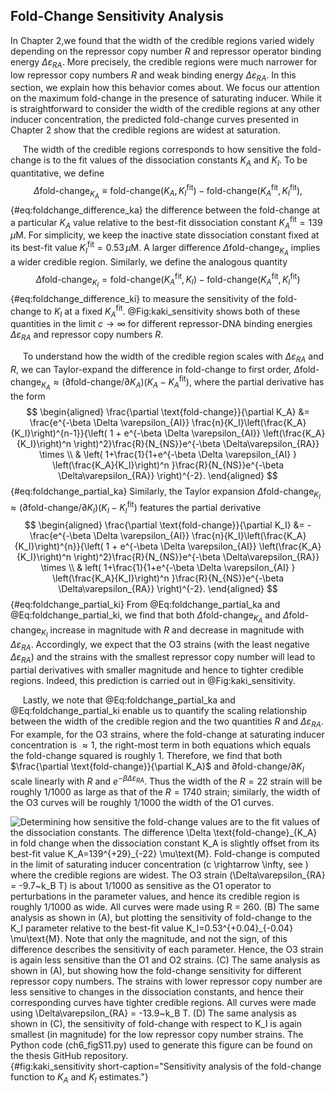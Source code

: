 ## Fold-Change Sensitivity Analysis
In Chapter 2,we found that the width of the credible regions varied widely depending on
the repressor copy number $R$ and repressor operator binding energy $\Delta
\varepsilon_{RA}$. More precisely, the credible regions were much narrower
for low repressor copy numbers $R$ and weak binding energy
$\Delta\varepsilon_{RA}$. In this section, we explain how this behavior comes
about. We focus our attention on the maximum fold-change in the presence of
saturating inducer. While it is straightforward to consider the width of the
credible regions at any other inducer concentration, the predicted fold-change
curves presented in Chapter 2 show that the credible regions are widest at saturation.

&nbsp;&nbsp;&nbsp;&nbsp;&nbsp;The width of the credible regions corresponds to how sensitive the
fold-change is to the fit values of the dissociation constants $K_A$
and $K_I$. To be quantitative, we define
$$
    \Delta \text{fold-change}_{K_A} \equiv \text{fold-change}(K_A,K_I^\text{fit}) - \text{fold-change}(K_A^\text{fit},K_I^\text{fit}),
$${#eq:foldchange_difference_ka}
the difference between the fold-change at a particular $K_A$ value
relative to the best-fit dissociation constant
$K_A^\text{fit}=139 \, \mu\text{M}$. For simplicity, we keep the inactive state dissociation
constant fixed at its best-fit value $K_I^\text{fit}=0.53 \, \mu\text{M}$. A
larger difference $\Delta \text{fold-change}_{K_A}$ implies a wider credible region.
Similarly, we define the analogous quantity
$$
\Delta \text{fold-change}_{K_I} = \text{fold-change}(K_A^{\text{fit}},K_I) -
\text{fold-change}(K_A^{\text{fit}},K_I^{\text{fit}})
$${#eq:foldchange_difference_ki}
to measure the sensitivity of the fold-change to $K_I$ at a fixed
$K_A^{\text{fit}}$. @Fig:kaki_sensitivity shows both of these quantities in the limit
$c \to \infty$ for different repressor-DNA binding energies
$\Delta\varepsilon_{RA}$ and repressor copy numbers $R$. 

&nbsp;&nbsp;&nbsp;&nbsp;&nbsp;To understand how the width of the credible region scales with
$\Delta\varepsilon_{RA}$ and $R$, we can Taylor-expand the
difference in fold-change to first order,
$\Delta \text{fold-change}_{K_A} \approx (\partial
    \text{fold-change}/\partial K_A) \left( K_A - K_A^{\text{fit}} \right)$,
where the partial derivative has the form
$$
\begin{aligned}
\frac{\partial \text{fold-change}}{\partial K_A} &= \frac{e^{-\beta \Delta
\varepsilon_{AI}} \frac{n}{K_I}\left(\frac{K_A}{K_I}\right)^{n-1}}{\left( 1 +
e^{-\beta \Delta \varepsilon_{AI}} \left(\frac{K_A}{K_I}\right)^n
\right)^2}\frac{R}{N_{NS}}e^{-\beta \Delta\varepsilon_{RA}} \times \\
& \left(
    1+\frac{1}{1+e^{-\beta \Delta \varepsilon_{AI} }
    \left(\frac{K_A}{K_I}\right)^n }\frac{R}{N_{NS}}e^{-\beta
    \Delta\varepsilon_{RA}} \right)^{-2}.
\end{aligned}
$${#eq:foldchange_partial_ka}
Similarly, the Taylor expansion
$\Delta \text{fold-change}_{K_I} \approx (\partial
    \text{fold-change}/\partial K_I) \left( K_I - K_I^{\text{fit}} \right)$
features the partial derivative 
$$
\begin{aligned}
\frac{\partial \text{fold-change}}{\partial K_I} &= -\frac{e^{-\beta \Delta
\varepsilon_{AI}} \frac{n}{K_I}\left(\frac{K_A}{K_I}\right)^{n}}{\left( 1 +
e^{-\beta \Delta \varepsilon_{AI}} \left(\frac{K_A}{K_I}\right)^n
\right)^2}\frac{R}{N_{NS}}e^{-\beta \Delta\varepsilon_{RA}} \times \\
& left(
1+\frac{1}{1+e^{-\beta \Delta \varepsilon_{AI} } \left(\frac{K_A}{K_I}\right)^n
}\frac{R}{N_{NS}}e^{-\beta \Delta\varepsilon_{RA}} \right)^{-2}.
\end{aligned}
$${#eq:foldchange_partial_ki}
From @Eq:foldchange_partial_ka and @Eq:foldchange_partial_ki, we find that both $\Delta \text{fold-change}_{K_A}$ and
$\Delta \text{fold-change}_{K_I}$ increase in magnitude with $R$ and
decrease in magnitude with $\Delta\varepsilon_{RA}$. Accordingly, we
expect that the O3 strains (with the least negative
$\Delta\varepsilon_{RA}$) and the strains with the smallest repressor
copy number will lead to partial derivatives with smaller magnitude and
hence to tighter credible regions. Indeed, this prediction is carried
out in @Fig:kaki_sensitivity.

&nbsp;&nbsp;&nbsp;&nbsp;&nbsp;Lastly, we note that @Eq:foldchange_partial_ka and @Eq:foldchange_partial_ki
enable us to quantify the scaling relationship between the width of the credible
region and the two quantities $R$
and $\Delta\varepsilon_{RA}$. For example, for the O3 strains, where
the fold-change at saturating inducer concentration is $\approx 1$,
the right-most term in both equations which equals the fold-change
squared is roughly 1. Therefore, we find that both $\frac{\partial
    \text{fold-change}}{\partial K_A}$ and
$\partial \text{fold-change}/\partial K_I$ scale linearly with $R$
and $e^{-\beta \Delta\varepsilon_{RA}}$. Thus the width of the
$R=22$ strain will be roughly 1/1000 as large as that of the
$R=1740$ strain; similarly, the width of the O3 curves will be roughly
1/1000 the width of the O1 curves.

![**Determining how sensitive the fold-change values are to the fit values of
the dissociation constants.** The difference $\Delta
\text{fold-change}_{K_A}$ in fold change when the dissociation constant $K_A$
is slightly offset from its best-fit value $K_A=139^{+29}_{-22} \mu\text{M}$. Fold-change is computed in the limit of saturating inducer
concentration ($c \rightarrow \infty$, see ) where the credible regions
are widest. The O3 strain ($\Delta\varepsilon_{RA} = -9.7~k_B T$) is about
1/1000 as sensitive as the O1 operator to perturbations in the parameter
values, and hence its credible region is roughly 1/1000 as wide. All curves
were made using $R = 260$. (B) The same analysis as shown in (A), but plotting the sensitivity of
fold-change to the $K_I$ parameter relative to the best-fit value
$K_I=0.53^{+0.04}_{-0.04} \mu\text{M}$. Note that only the magnitude, and not
the sign, of this difference describes the sensitivity of each parameter.
Hence, the O3 strain is again less sensitive than the O1 and O2 strains. (C) The
same analysis as shown in (A), but showing how the fold-change sensitivity for different repressor
copy numbers. The strains with lower repressor copy number are less sensitive
to changes in the dissociation constants, and hence their corresponding
curves have tighter credible regions. All curves were made using
$\Delta\varepsilon_{RA} = -13.9~k_B T$. (D) The same analysis as shown in (C), the sensitivity of
fold-change with respect to $K_I$ is again smallest (in magnitude) for the
low repressor copy number strains. The [Python code (`ch6_figS11.py`)](https://github.com/gchure/phd/blob/master/src/chapter_06/code/ch6_figS11.py)
used to generate this figure can be found on the thesis [GitHub
repository](https://github.com/gchure/phd).
](ch6_figS11){#fig:kaki_sensitivity short-caption="Sensitivity analysis of
the fold-change function to $K_A$ and $K_I$ estimates."}
